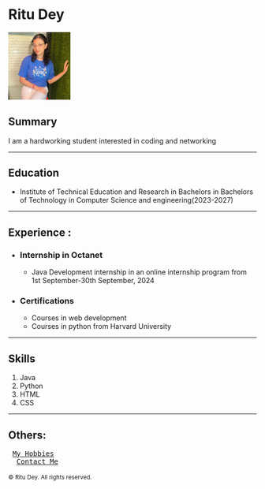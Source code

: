 
<html lang="en">
<head>
    <meta charset="UTF-8">
    <meta name="viewport" content="width=device-width, initial-scale=1.0">
</head>
<body>
    <h1>Ritu Dey</h1>
    <img src="me.png" width="25%"/>
    <h2>Summary</h2>
    <p>I am a hardworking student interested in coding and networking</p>
    <hr/>
    <h2>Education</h2>
    <ul>
        <li>Institute of Technical Education and Research in Bachelors in Bachelors of Technology in Computer Science and engineering(2023-2027)</li>
    </ul>
    <hr/>
    <h2>Experience :</h2>
    <ul>
        <li><h3>Internship in Octanet</h3></li>
       <ul>
        <li>Java Development internship in an online internship program from 1st September-30th September, 2024</li>
       </ul>
       <li><h3>Certifications</h3></li>
       <ul>
        <li>Courses in web development</li>
        <li>Courses in python from Harvard University</li>
       </ul>
</ul>
<hr />
  <h2>Skills</h2>  
  <ol>
    <li> Java </li>
    <li> Python </li>
    <li> HTML </li>
    <li> CSS </li>
  </ol>
  <hr/>
  <h2> Others: </h2>
  <pre> <a href="http://127.0.0.1:3000/My hobbies.html">My Hobbies</a>
  <a href="http://127.0.0.1:3000/contact.html">Contact Me</a>
</pre>
  <footer style="text-align:left">
    <small>
        © Ritu Dey. All rights reserved.
    </small>
  </footer> 
</body>
</html>

